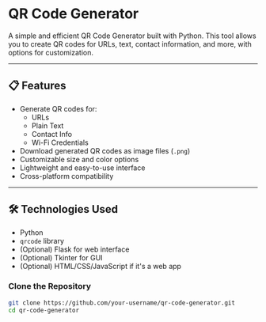 # QR Code Generator

A simple and efficient QR Code Generator built with Python. This tool allows you to create QR codes for URLs, text, contact information, and more, with options for customization.

---

## 📋 Features

- Generate QR codes for:
  - URLs
  - Plain Text
  - Contact Info
  - Wi-Fi Credentials
- Download generated QR codes as image files (`.png`)
- Customizable size and color options
- Lightweight and easy-to-use interface
- Cross-platform compatibility

---



## 🛠️ Technologies Used

- Python
- `qrcode` library
- (Optional) Flask for web interface
- (Optional) Tkinter for GUI
- (Optional) HTML/CSS/JavaScript if it's a web app



### Clone the Repository
```bash
git clone https://github.com/your-username/qr-code-generator.git
cd qr-code-generator
